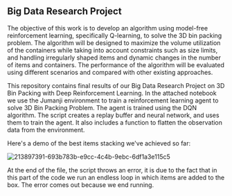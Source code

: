 ## Big Data Research Project

The objective of this work is to develop an algorithm using model-free reinforcement learning, specifically Q-learning, to solve the 3D bin packing problem. The algorithm will be designed to maximize the volume utilization of the containers while taking into account constraints such as size limits, and handling irregularly shaped items and dynamic changes in the number of items and containers. The performance of the algorithm will be evaluated using different scenarios and compared with other existing approaches.

This repository contains final results of our Big Data Research Project on 3D Bin Packing with Deep Reinforcement Learning.
In the attached notebook we use the Jumanji environment to train a reinforcement learning agent to solve 3D Bin Packing Problem. The agent is trained using the DQN algorithm. The script creates a replay buffer and neural network, and uses them to train the agent. It also includes a function to flatten the observation data from the environment.

Here's a demo of the best items stacking we've achieved so far:

![213897391-693b783b-e9cc-4c4b-9ebc-6df1a3e115c5](https://user-images.githubusercontent.com/113067162/219979046-8b66a111-6789-4ae1-8ad0-e5c402e7752b.gif)


At the end of the file, the script throws an error, it is due to the fact that in this part of the code we run an endless loop in which items are added to the box. The error comes out because we end running.
